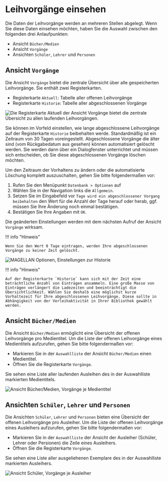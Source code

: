 # Leihvorgänge einsehen

Die Daten der Leihvorgänge werden an mehreren Stellen abgelegt. Wenn Sie diese Daten einsehen möchten, haben Sie die Auswahl zwischen den folgenden drei Anlaufpunkten:

* Ansicht `Bücher/Medien`
* Ansicht `Vorgänge`
* Ansichten `Schüler`, `Lehrer` und `Personen`

## Ansicht `Vorgänge`

Die Ansicht `Vorgänge` bietet die zentrale Übersicht über alle gespeicherten Leihvorgänge. Sie enthält zwei Registerkarten.

* Registerkarte `Aktuell`: Tabelle aller offenen Leihvorgänge
* Registerkarte `Historie`: Tabelle aller abgeschlossenen Vorgänge

![Die Registerkarte `Aktuell` der Ansicht `Vorgänge` bietet die zentrale Übersicht zu allen laufenden Leihvorgängen.](/assets/images/bibliothek/leihvorgaenge01.png)

Sie können im Vorfeld einstellen, wie lange abgeschlossene Leihvorgänge auf der Registerkarte `Historie` beibehalten werde. Standardmäßig ist ein Zeitraum von 30 Tagen voreingestellt. Abgeschlossene Vorgänge die älter sind (vom Rückgabedatum aus gesehen) können automatisiert gelöscht werden. Sie werden dann über ein Dialogfenster unterrichtet und müssen sich entscheiden, ob Sie diese abgeschlossenen Vorgänge löschen möchten.

Um den Zeitraum der Vorhaltens zu ändern oder die automatisierte Löschung komplett auszuschalten, gehen Sie bitte folgendermaßen vor:

1. Rufen Sie den Menüpunkt `Datenbank > Optionen` auf
2. Wählen Sie in der Navigation links die `Allgemein`.
3. Setzen Sie im Eingabefeld vor `Tage wird ein abgeschlossener Vorgang beibehalten` den Wert für die Anzahl der Tage herauf oder herab, ggf. müssen Sie Ihre Änderung noch einmal bestätigen.
4. Bestätigen Sie Ihre Angaben mit `OK`. 

Die geänderten Einstellungen werden mit dem nächsten Aufruf der Ansicht `Vorgänge` wirksam.

!!! info "Hinweis"

    Wenn Sie den Wert 0 Tage eintragen, werden Ihre abgeschlossenen Vorgänge zu keiner Zeit gelöscht.

![MAGELLAN Optionen, Einstellungen zur Historie](/assets/images/bibliothek/leihvorgaenge02.png)

!!! info "Hinweis"

    Auf der Registerkarte `Historie` kann sich mit der Zeit eine beträchtliche Anzahl von Einträgen ansammeln. Eine große Masse von Einträgen verlängert die Ladezeiten und beeinträchtigt die Übersichtlichkeit. Wählen Sie deshalb eine möglichst kurze Vorhaltezeit für Ihre abgeschlossenen Leihvorgänge. Diese sollte in Abhängigkeit von der Verleihaktivität in Ihrer Bibliothek gewählt werden.

## Ansicht `Bücher/Medien`

Die Ansicht `Bücher/Medien` ermöglicht eine Übersicht der offenen Leihvorgänge pro Medientitel. Um die Liste der offenen Leihvorgänge eines Medientitels aufzurufen, gehen Sie bitte folgendermaßen vor:

* Markieren Sie in der `Auswahlliste` der Ansicht `Bücher/Medien`  einen Medientitel.
* Öffnen Sie die Registerkarte `Vorgänge`.

Sie sehen eine Liste aller laufenden Ausleihen des in der Auswahlliste markierten Medientitels.

![Ansicht `Bücher/Medien`, Vorgänge je Medientitel ](/assets/images/bibliothek/leihvorgaenge03.png)

## Ansichten `Schüler`, `Lehrer` und `Personen`

Die Ansichten `Schüler`, `Lehrer` und `Personen` bieten eine Übersicht der offenen Leihvorgänge pro Ausleiher. Um die Liste der offenen Leihvorgänge eines Ausleihers aufzurufen, gehen Sie bitte folgendermaßen vor:

* Markieren Sie in der `Auswahlliste` der Ansicht der Ausleiher (Schüler, Lehrer oder Persionen) die Zeile eines Ausleihers.
* Öffnen Sie die Registerkarte `Vorgänge`.

Sie sehen eine Liste aller ausgeliehenen Exemplare des in der Auswahlliste markierten Ausleihers.

![Ansicht `Schüler`, Vorgänge je Ausleiher](/assets/images/bibliothek/leihvorgaenge04.png)